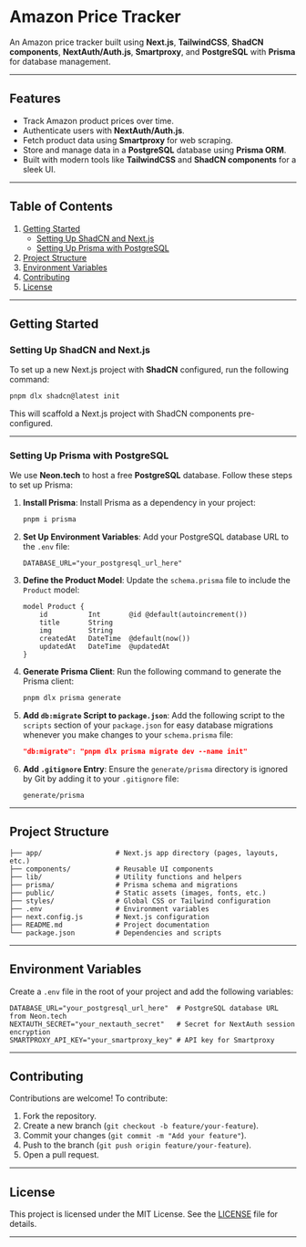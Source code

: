 # Amazon Price Tracker

An Amazon price tracker built using **Next.js**, **TailwindCSS**, **ShadCN components**, **NextAuth/Auth.js**, **Smartproxy**, and **PostgreSQL** with **Prisma** for database management.

---

## Features

- Track Amazon product prices over time.
- Authenticate users with **NextAuth/Auth.js**.
- Fetch product data using **Smartproxy** for web scraping.
- Store and manage data in a **PostgreSQL** database using **Prisma ORM**.
- Built with modern tools like **TailwindCSS** and **ShadCN components** for a sleek UI.

---

## Table of Contents

1. [Getting Started](#getting-started)
   - [Setting Up ShadCN and Next.js](#setting-up-shadcn-and-nextjs)
   - [Setting Up Prisma with PostgreSQL](#setting-up-prisma-with-postgresql)
2. [Project Structure](#project-structure)
3. [Environment Variables](#environment-variables)
4. [Contributing](#contributing)
5. [License](#license)

---

## Getting Started

### Setting Up ShadCN and Next.js

To set up a new Next.js project with **ShadCN** configured, run the following command:

```bash
pnpm dlx shadcn@latest init
```

This will scaffold a Next.js project with ShadCN components pre-configured.

---

### Setting Up Prisma with PostgreSQL

We use **Neon.tech** to host a free **PostgreSQL** database. Follow these steps to set up Prisma:

1. **Install Prisma**:
   Install Prisma as a dependency in your project:

   ```bash
   pnpm i prisma
   ```

2. **Set Up Environment Variables**:
   Add your PostgreSQL database URL to the `.env` file:

   ```env
   DATABASE_URL="your_postgresql_url_here"
   ```

3. **Define the Product Model**:
   Update the `schema.prisma` file to include the `Product` model:

   ```prisma
   model Product {
       id          Int       @id @default(autoincrement())
       title       String
       img         String
       createdAt   DateTime  @default(now())
       updatedAt   DateTime  @updatedAt
   }
   ```

4. **Generate Prisma Client**:
   Run the following command to generate the Prisma client:

   ```bash
   pnpm dlx prisma generate
   ```

5. **Add `db:migrate` Script to `package.json`**:
   Add the following script to the `scripts` section of your `package.json` for easy database migrations whenever you make changes to your `schema.prisma` file:

   ```json
   "db:migrate": "pnpm dlx prisma migrate dev --name init"
   ```

6. **Add `.gitignore` Entry**:
   Ensure the `generate/prisma` directory is ignored by Git by adding it to your `.gitignore` file:
   ```
   generate/prisma
   ```

---

## Project Structure

```
├── app/                  # Next.js app directory (pages, layouts, etc.)
├── components/           # Reusable UI components
├── lib/                  # Utility functions and helpers
├── prisma/               # Prisma schema and migrations
├── public/               # Static assets (images, fonts, etc.)
├── styles/               # Global CSS or Tailwind configuration
├── .env                  # Environment variables
├── next.config.js        # Next.js configuration
├── README.md             # Project documentation
└── package.json          # Dependencies and scripts
```

---

## Environment Variables

Create a `.env` file in the root of your project and add the following variables:

```env
DATABASE_URL="your_postgresql_url_here"  # PostgreSQL database URL from Neon.tech
NEXTAUTH_SECRET="your_nextauth_secret"   # Secret for NextAuth session encryption
SMARTPROXY_API_KEY="your_smartproxy_key" # API key for Smartproxy
```

---

## Contributing

Contributions are welcome! To contribute:

1. Fork the repository.
2. Create a new branch (`git checkout -b feature/your-feature`).
3. Commit your changes (`git commit -m "Add your feature"`).
4. Push to the branch (`git push origin feature/your-feature`).
5. Open a pull request.

---

## License

This project is licensed under the MIT License. See the [LICENSE](LICENSE) file for details.

---
